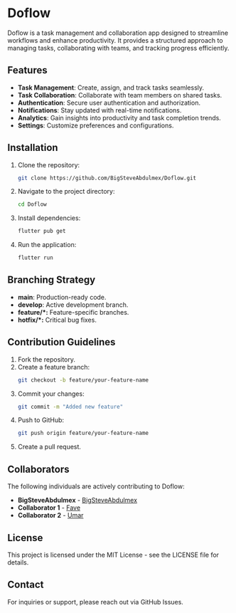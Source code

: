 # Doflow

Doflow is a task management and collaboration app designed to streamline workflows and enhance productivity. It provides a structured approach to managing tasks, collaborating with teams, and tracking progress efficiently.

## Features
- **Task Management**: Create, assign, and track tasks seamlessly.
- **Task Collaboration**: Collaborate with team members on shared tasks.
- **Authentication**: Secure user authentication and authorization.
- **Notifications**: Stay updated with real-time notifications.
- **Analytics**: Gain insights into productivity and task completion trends.
- **Settings**: Customize preferences and configurations.

## Installation
1. Clone the repository:
   ```sh
   git clone https://github.com/BigSteveAbdulmex/Doflow.git
   ```
2. Navigate to the project directory:
   ```sh
   cd Doflow
   ```
3. Install dependencies:
   ```sh
   flutter pub get
   ```
4. Run the application:
   ```sh
   flutter run
   ```

## Branching Strategy
- **main**: Production-ready code.
- **develop**: Active development branch.
- **feature/*:** Feature-specific branches.
- **hotfix/*:** Critical bug fixes.

## Contribution Guidelines
1. Fork the repository.
2. Create a feature branch:
   ```sh
   git checkout -b feature/your-feature-name
   ```
3. Commit your changes:
   ```sh
   git commit -m "Added new feature"
   ```
4. Push to GitHub:
   ```sh
   git push origin feature/your-feature-name
   ```
5. Create a pull request.

## Collaborators
The following individuals are actively contributing to Doflow:

- **BigSteveAbdulmex** - [BigSteveAbdulmex](https://github.com/BigSteveAbdulmex)
- **Collaborator 1** - [Fave](https://github.com/techusman-codes)
- **Collaborator 2** - [Umar](https://github.com/fave16)

## License
This project is licensed under the MIT License - see the LICENSE file for details.

## Contact
For inquiries or support, please reach out via GitHub Issues.
